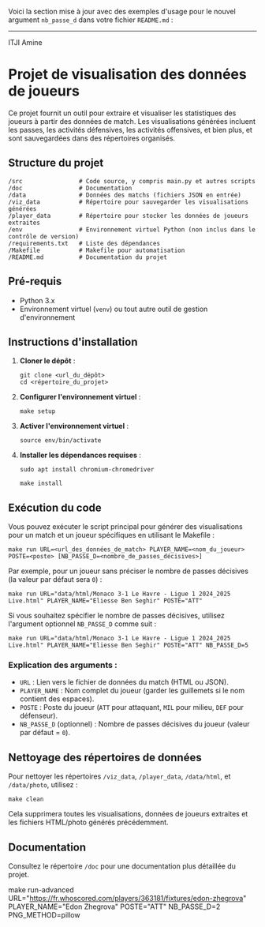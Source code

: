 Voici la section mise à jour avec des exemples d'usage pour le nouvel argument `nb_passe_d` dans votre fichier `README.md` :

---

ITJI Amine

# Projet de visualisation des données de joueurs

Ce projet fournit un outil pour extraire et visualiser les statistiques des joueurs à partir des données de match. Les visualisations générées incluent les passes, les activités défensives, les activités offensives, et bien plus, et sont sauvegardées dans des répertoires organisés.

## Structure du projet

```
/src                # Code source, y compris main.py et autres scripts
/doc                # Documentation
/data               # Données des matchs (fichiers JSON en entrée)
/viz_data           # Répertoire pour sauvegarder les visualisations générées
/player_data        # Répertoire pour stocker les données de joueurs extraites
/env                # Environnement virtuel Python (non inclus dans le contrôle de version)
/requirements.txt   # Liste des dépendances
/Makefile           # Makefile pour automatisation
/README.md          # Documentation du projet
```

## Pré-requis

- Python 3.x
- Environnement virtuel (`venv`) ou tout autre outil de gestion d'environnement

## Instructions d'installation

1. **Cloner le dépôt** :
   ```
   git clone <url_du_dépôt>
   cd <répertoire_du_projet>
   ```

2. **Configurer l'environnement virtuel** :
   ```
   make setup
   ```

3. **Activer l'environnement virtuel** :
   ```
   source env/bin/activate
   ```

4. **Installer les dépendances requises** :
   ```
   sudo apt install chromium-chromedriver

   make install
   ```

## Exécution du code

Vous pouvez exécuter le script principal pour générer des visualisations pour un match et un joueur spécifiques en utilisant le Makefile :

```
make run URL=<url_des_données_de_match> PLAYER_NAME=<nom_du_joueur> POSTE=<poste> [NB_PASSE_D=<nombre_de_passes_décisives>]
```

Par exemple, pour un joueur sans préciser le nombre de passes décisives (la valeur par défaut sera `0`) :

```
make run URL="data/html/Monaco 3-1 Le Havre - Ligue 1 2024_2025 Live.html" PLAYER_NAME="Eliesse Ben Seghir" POSTE="ATT"
```

Si vous souhaitez spécifier le nombre de passes décisives, utilisez l'argument optionnel `NB_PASSE_D` comme suit :

```
make run URL="data/html/Monaco 3-1 Le Havre - Ligue 1 2024_2025 Live.html" PLAYER_NAME="Eliesse Ben Seghir" POSTE="ATT" NB_PASSE_D=5
```

### Explication des arguments :
- `URL` : Lien vers le fichier de données du match (HTML ou JSON).
- `PLAYER_NAME` : Nom complet du joueur (garder les guillemets si le nom contient des espaces).
- `POSTE` : Poste du joueur (`ATT` pour attaquant, `MIL` pour milieu, `DEF` pour défenseur).
- `NB_PASSE_D` (optionnel) : Nombre de passes décisives du joueur (valeur par défaut = `0`).

## Nettoyage des répertoires de données

Pour nettoyer les répertoires `/viz_data`, `/player_data`, `/data/html`, et `/data/photo`, utilisez :

```
make clean
```

Cela supprimera toutes les visualisations, données de joueurs extraites et les fichiers HTML/photo générés précédemment.

## Documentation

Consultez le répertoire `/doc` pour une documentation plus détaillée du projet.


make run-advanced URL="https://fr.whoscored.com/players/363181/fixtures/edon-zhegrova" PLAYER_NAME="Edon Zhegrova" POSTE="ATT" NB_PASSE_D=2 PNG_METHOD=pillow